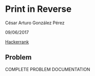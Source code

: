 # Print in Reverse
César Arturo González Pérez

09/06/2017

[Hackerrank](https://www.hackerrank.com/challenges/print-the-elements-of-a-linked-list-in-reverse)

## Problem
COMPLETE PROBLEM DOCUMENTATION